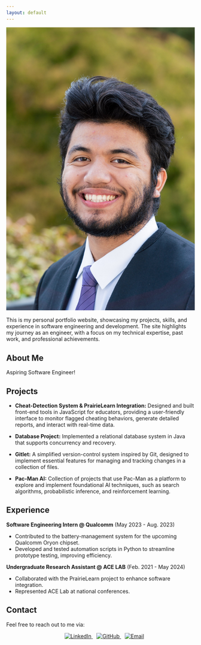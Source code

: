 ```yaml
---
layout: default
---
```


<section class="intro">
    <img src="images/Professional headshot.jpg" alt="Profile Picture" class="profile-pic">
    <div class="intro-text">
        <p>This is my personal portfolio website, showcasing my projects, skills, and experience in software engineering and development. The site highlights my journey as an engineer, with a focus on my technical expertise, past work, and professional achievements.</p>
    </div>
</section>

## About Me
Aspiring Software Engineer!

## Projects
- **Cheat-Detection System & PrairieLearn Integration:** 
  Designed and built front-end tools in JavaScript for educators, providing a user-friendly interface to monitor flagged cheating behaviors, generate detailed reports, and interact with real-time data.

- **Database Project:** Implemented a relational database system in Java that supports concurrency and recovery.

- **Gitlet:** A simplified version-control system inspired by Git, designed to implement essential features for managing and tracking changes in a collection of files.

- **Pac-Man AI:** Collection of projects that use Pac-Man as a platform to explore and implement foundational AI techniques, such as search algorithms, probabilistic inference, and reinforcement learning. 

## Experience
**Software Engineering Intern @ Qualcomm** (May 2023 - Aug. 2023)

- Contributed to the battery-management system for the upcoming Qualcomm Oryon chipset.
- Developed and tested automation scripts in Python to streamline prototype testing, improving efficiency.

**Undergraduate Research Assistant @ ACE LAB** (Feb. 2021 - May 2024)

- Collaborated with the PrairieLearn project to enhance software integration.
- Represented ACE Lab at national conferences.

## Contact
Feel free to reach out to me via:

<div align="center" class="icons-social" style="margin-left: 10px;">
    <a style="margin-left: 10px;" target="_blank" href="https://www.linkedin.com/in/jorge-nunez24/">
        <img src="https://img.icons8.com/doodle/40/000000/linkedin--v2.png" alt="LinkedIn">
    </a>
    <a style="margin-left: 10px;" target="_blank" href="https://github.com/jorge1289">
        <img src="https://img.icons8.com/doodle/40/000000/github--v1.png" alt="GitHub">
    </a>
    <a style="margin-left: 10px;" target="_blank" href="mailto:jorge1289@berkeley.edu">
        <img src="https://img.icons8.com/doodle/40/000000/gmail-new.png" alt="Email">
    </a>
</div>
